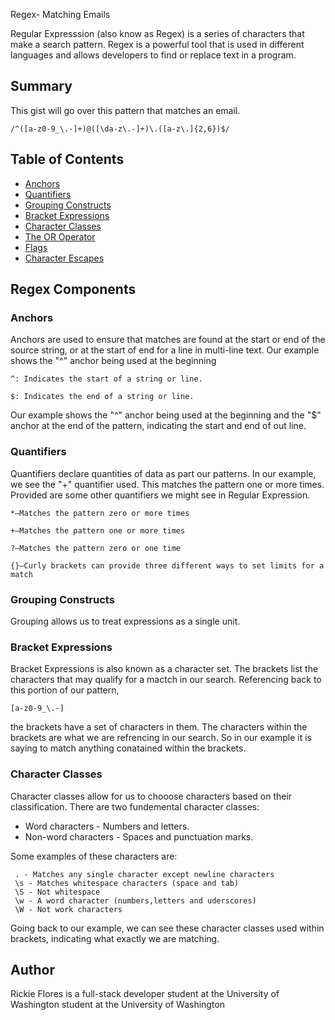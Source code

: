 Regex- Matching Emails

Regular Expresssion (also know as Regex) is a series of characters that make a search pattern. Regex is a powerful tool that is used in different languages and allows developers to find or replace text in a program. 

## Summary
This gist will go over this pattern that matches an email.

    /^([a-z0-9_\.-]+)@([\da-z\.-]+)\.([a-z\.]{2,6})$/


## Table of Contents

- [Anchors](#anchors)
- [Quantifiers](#quantifiers)
- [Grouping Constructs](#grouping-constructs)
- [Bracket Expressions](#bracket-expressions)
- [Character Classes](#character-classes)
- [The OR Operator](#the-or-operator)
- [Flags](#flags)
- [Character Escapes](#character-escapes)

## Regex Components

### Anchors
Anchors are used to ensure that matches are found at the start or end of the source string, or at the start of end for a line in multi-line text. Our example shows the "^" anchor being used at the beginning 

    ^: Indicates the start of a string or line.

    $: Indicates the end of a string or line.

Our example shows the "^" anchor being used at the beginning and the "$" anchor at the end of the pattern, indicating the start and end of out line.

### Quantifiers
Quantifiers declare quantities of data as part our patterns. In our example, we see the "+" quantifier used. This matches the pattern one or more times. Provided are some other quantifiers we might see in Regular Expression.

    *—Matches the pattern zero or more times

    +—Matches the pattern one or more times

    ?—Matches the pattern zero or one time

    {}—Curly brackets can provide three different ways to set limits for a match


### Grouping Constructs
Grouping allows us to treat expressions as a single unit. 

### Bracket Expressions
Bracket Expressions is also known as a character set. The brackets list the characters that may qualify for a mactch in our search. Referencing back to this portion of our pattern, 

    [a-z0-9_\.-]

the brackets have a set of characters in them. The characters within the brackets are what we are refrencing in our search. So in our example it is saying to match anything conatained within the brackets.


### Character Classes
Character classes allow for us to chooose characters based on their classification. There are two fundemental character classes:

- Word characters - Numbers and letters.
- Non-word characters - Spaces and punctuation marks.

Some examples of these characters are:
     
     . - Matches any single character except newline characters
     \s - Matches whitespace characters (space and tab)
     \S - Not whitespace 
     \w - A word character (numbers,letters and uderscores) 
     \W - Not work characters 
     
Going back to our example, we can see these character classes used within brackets, indicating what exactly we are matching. 

## Author
Rickie Flores is a full-stack developer student at the University of Washington  student at the University of Washington
